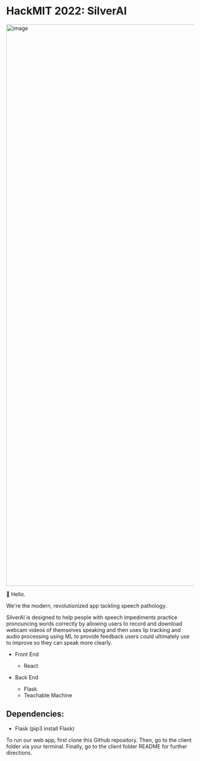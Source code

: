 # HackMIT 2022: SilverAI

<img width="1505" alt="image" src="https://github.com/user-attachments/assets/a994fa76-b042-49e4-8952-4fc84c4145b9" />

&#128075; Hello.

We're the modern, revolutionized app tackling speech pathology.

SilverAI is designed to help people with speech impediments practice pronouncing words correctly by allowing users to record and download webcam videos of themselves speaking and then uses lip tracking and audio processing using ML to provide feedback users could ultimately use to improve so they can speak more clearly.

- Front End

  - React

- Back End
  - Flask
  - Teachable Machine

## Dependencies:

- Flask (pip3 install Flask)

To run our web app, first clone this Github repository. Then, go to the client folder via your terminal. Finally, go to the client folder README for further directions.
